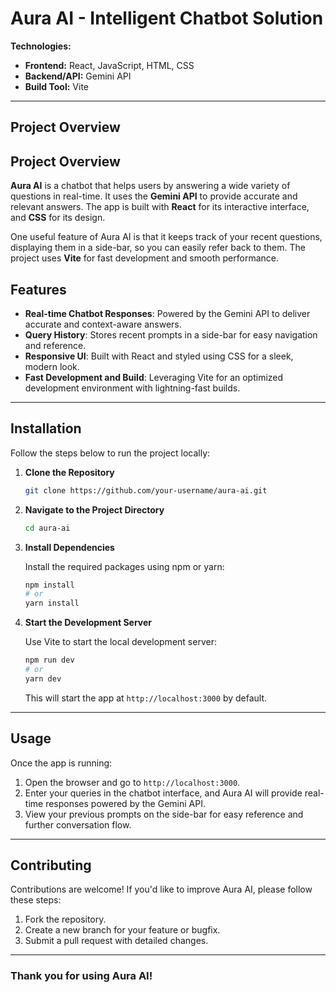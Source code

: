 # Aura AI - Intelligent Chatbot Solution

**Technologies:**  
- **Frontend:** React, JavaScript, HTML, CSS  
- **Backend/API:** Gemini API  
- **Build Tool:** Vite

---

## Project Overview

## Project Overview

**Aura AI** is a chatbot that helps users by answering a wide variety of questions in real-time. It uses the **Gemini API** to provide accurate and relevant answers. The app is built with **React** for its interactive interface, and **CSS** for its design. 

One useful feature of Aura AI is that it keeps track of your recent questions, displaying them in a side-bar, so you can easily refer back to them. The project uses **Vite** for fast development and smooth performance.


## Features
- **Real-time Chatbot Responses**: Powered by the Gemini API to deliver accurate and context-aware answers.
- **Query History**: Stores recent prompts in a side-bar for easy navigation and reference.
- **Responsive UI**: Built with React and styled using CSS for a sleek, modern look.
- **Fast Development and Build**: Leveraging Vite for an optimized development environment with lightning-fast builds.

---

## Installation

Follow the steps below to run the project locally:

1. **Clone the Repository**

   ```bash
   git clone https://github.com/your-username/aura-ai.git
   ```

2. **Navigate to the Project Directory**

   ```bash
   cd aura-ai
   ```

3. **Install Dependencies**

   Install the required packages using npm or yarn:

   ```bash
   npm install
   # or
   yarn install
   ```

4. **Start the Development Server**

   Use Vite to start the local development server:

   ```bash
   npm run dev
   # or
   yarn dev
   ```

   This will start the app at `http://localhost:3000` by default.

---

## Usage

Once the app is running:

1. Open the browser and go to `http://localhost:3000`.
2. Enter your queries in the chatbot interface, and Aura AI will provide real-time responses powered by the Gemini API.
3. View your previous prompts on the side-bar for easy reference and further conversation flow.

---


## Contributing

Contributions are welcome! If you'd like to improve Aura AI, please follow these steps:

1. Fork the repository.
2. Create a new branch for your feature or bugfix.
3. Submit a pull request with detailed changes.

---

### Thank you for using Aura AI!

